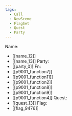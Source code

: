 ```yaml
---
tags:
  - Call
  - NewScene
  - FlagSet
  - Quest
  - Party
---
```

Name:
- [[name_12]]
- [[name_13]]
Party:
- [[party_0]]
Fn:
- [[p9001_function7]]
- [[p9001_function11]]
- [[p9001_function2]]
- [[p9001_function8]]
- [[p9001_function9]]
- [[p9001_function4]]
Quest:
- [[quest_13]]
Flag:
- [[flag_9476]]
